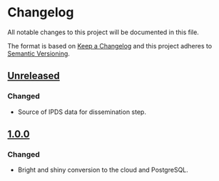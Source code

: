 # Changelog
All notable changes to this project will be documented in this file.

The format is based on [Keep a Changelog](http://keepachangelog.com/en/1.0.0/)
and this project adheres to [Semantic Versioning](http://semver.org/spec/v2.0.0.html).

## [Unreleased](https://github.com/usgs/pubs-services/compare/pubs-services-1.0.0...master)
### Changed
- Source of IPDS data for dissemination step.

## [1.0.0](https://github.com/usgs/pubs-services/compare/pubs-services-0.9.4...pubs-services-1.0.0)
### Changed
- Bright and shiny conversion to the cloud and PostgreSQL.
